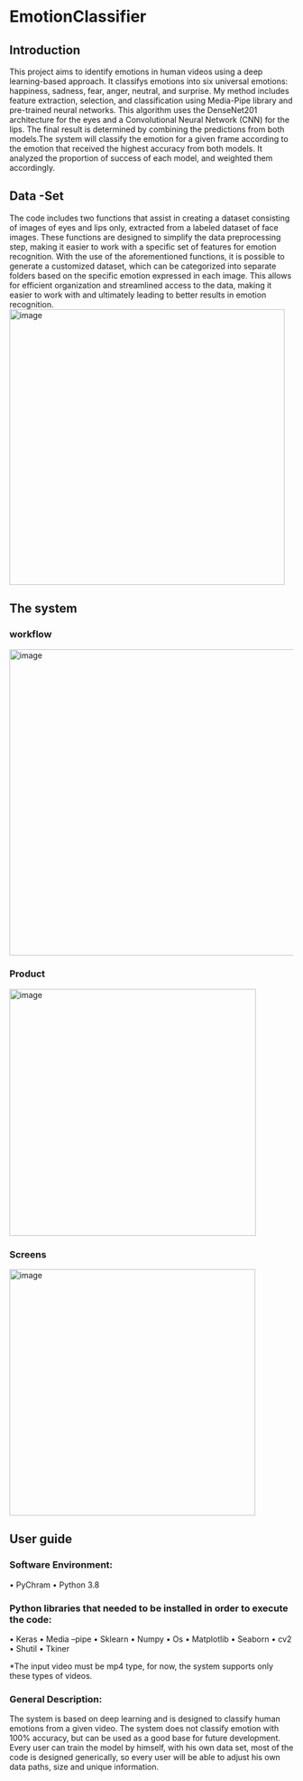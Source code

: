 # EmotionClassifier
## Introduction
This project aims to identify emotions in human videos using a deep learning-based approach. It classifys emotions into six universal emotions: happiness, sadness, fear, anger, neutral, and surprise. My method includes feature extraction, selection, and classification using Media-Pipe library and pre-trained neural networks. This algorithm uses the DenseNet201 architecture for the eyes and a Convolutional Neural Network (CNN) for the lips. The final result is determined by combining the predictions from both models.The system will classify the emotion for a given frame according to the emotion that received the highest accuracy from both models. It analyzed the proportion of success of each model, and weighted them accordingly.
## Data -Set 
The code includes two  functions that assist in creating a dataset consisting of images of eyes and lips only, extracted from a labeled dataset of face images. These functions are designed to simplify the data preprocessing step, making it easier to work with a specific set of features for emotion recognition.
With the use of the aforementioned functions, it is possible to generate a customized dataset, which can be categorized into separate folders based on the specific emotion expressed in each image. This allows for efficient organization and streamlined access to the data, making it easier to work with and ultimately leading to better results in emotion recognition.
<img width="488" alt="image" src="https://user-images.githubusercontent.com/81075338/219954824-e1bdfd14-ad55-430a-ae3b-3da88063f34e.png">
## The system 
### workflow 
<img width="542" alt="image" src="https://user-images.githubusercontent.com/81075338/219954936-b91b738f-908f-422b-ab03-64dd25d9a72e.png">

### Product
<img width="437" alt="image" src="https://user-images.githubusercontent.com/81075338/219954987-224295c1-1450-4280-b58e-ef62b80021fa.png">

### Screens 
<img width="436" alt="image" src="https://user-images.githubusercontent.com/81075338/219955029-f8b5659f-8745-4508-a58d-4294436a56cd.png">

## User guide 
### Software Environment:
•	PyChram 
•	Python 3.8
### Python libraries that needed to be installed in order to execute the code:
•	Keras •	Media –pipe
•	Sklearn
•	Numpy
•	Os
•	Matplotlib
•	Seaborn
•	cv2
•	Shutil
•	Tkiner

*The input video must be mp4 type, for now, the system supports only these types of videos.

### General Description: 
The system is based on deep learning and is designed to classify human emotions from a given video. The system does not classify emotion with 100% accuracy, but can be used as a good base for future development. Every user can train the model by himself, with his own data set, most of the code is designed generically, so every user will be able to adjust his own data paths, size and unique information.
